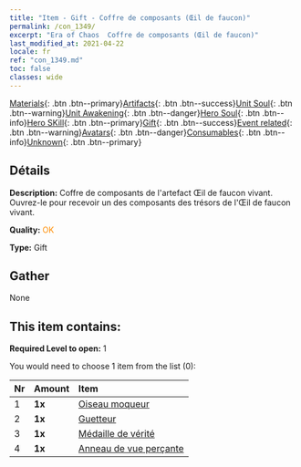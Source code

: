 ```yaml
---
title: "Item - Gift - Coffre de composants (Œil de faucon)"
permalink: /con_1349/
excerpt: "Era of Chaos  Coffre de composants (Œil de faucon)"
last_modified_at: 2021-04-22
locale: fr
ref: "con_1349.md"
toc: false
classes: wide
---
```

 [Materials](/ItemsFR/){: .btn .btn--primary}[Artifacts](/ItemsFR/Artifacts/){: .btn .btn--success}[Unit Soul](/ItemsFR/UnitSoul/){: .btn .btn--warning}[Unit Awakening](/ItemsFR/UnitAwakening/){: .btn .btn--danger}[Hero Soul](/ItemsFR/HeroSoul/){: .btn .btn--info}[Hero SKill](/ItemsFR/HeroSkill/){: .btn .btn--primary}[Gift](/ItemsFR/Gift/){: .btn .btn--success}[Event related](/ItemsFR/Events/){: .btn .btn--warning}[Avatars](/ItemsFR/Avatars/){: .btn .btn--danger}[Consumables](/ItemsFR/Consumables/){: .btn .btn--info}[Unknown](/ItemsFR/Unknown/){: .btn .btn--primary}

## Détails
 **Description:** Coffre de composants de l'artefact Œil de faucon vivant. Ouvrez-le pour recevoir un des composants des trésors de l'Œil de faucon vivant.

 **Quality:** <span style="color: #FF8C00">OK</span>

 **Type:** Gift

## Gather

  None

## This item contains:

 **Required Level to open:** 1

 You would need to choose 1 item from the list (0):

  | Nr | Amount |     Item    |
  |:---|:-------|:------------|
  | 1 |  **1x** | [Oiseau moqueur](/fr/Items/art_132/) |  | 
  | 2 |  **1x** | [Guetteur](/fr/Items/art_133/) |  | 
  | 3 |  **1x** | [Médaille de vérité](/fr/Items/art_134/) |  | 
  | 4 |  **1x** | [Anneau de vue perçante](/fr/Items/art_135/) |  | 
